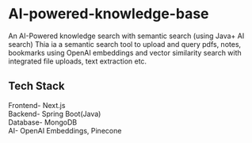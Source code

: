 # AI-powered-knowledge-base
An AI-Powered knowledge search with semantic search (using Java+ AI search)
Thia ia a semantic search tool to upload and query pdfs, notes, bookmarks using OpenAI embeddings and vector similarity search with integrated file uploads, text extraction etc.

## Tech Stack<br />
Frontend- Next.js<br />
Backend- Spring Boot(Java)<br />
Database- MongoDB<br />
AI- OpenAI Embeddings, Pinecone
